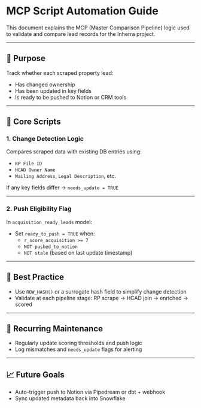 # MCP Script Automation Guide

This document explains the MCP (Master Comparison Pipeline) logic used to validate and compare lead records for the Inherra project.

---

## 🎯 Purpose

Track whether each scraped property lead:
- Has changed ownership
- Has been updated in key fields
- Is ready to be pushed to Notion or CRM tools

---

## 🔧 Core Scripts

### 1. **Change Detection Logic**
Compares scraped data with existing DB entries using:
- `RP File ID`
- `HCAD Owner Name`
- `Mailing Address`, `Legal Description`, etc.

If any key fields differ → `needs_update = TRUE`

---

### 2. **Push Eligibility Flag**
In `acquisition_ready_leads` model:

- Set `ready_to_push = TRUE` when:
  - `r_score_acquisition >= 7`
  - `NOT pushed_to_notion`
  - `NOT stale` (based on last update timestamp)

---

## 🧪 Best Practice
- Use `ROW_HASH()` or a surrogate hash field to simplify change detection
- Validate at each pipeline stage: RP scrape → HCAD join → enriched → scored

---

## 🔁 Recurring Maintenance
- Regularly update scoring thresholds and push logic
- Log mismatches and `needs_update` flags for alerting

---

## 📈 Future Goals
- Auto-trigger push to Notion via Pipedream or dbt + webhook
- Sync updated metadata back into Snowflake